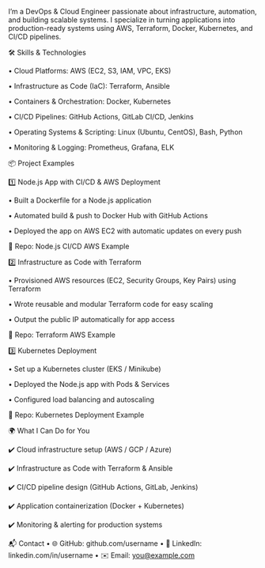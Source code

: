 
I’m a DevOps & Cloud Engineer passionate about infrastructure, automation, and building scalable systems.
I specialize in turning applications into production-ready systems using AWS, Terraform, Docker, Kubernetes, and CI/CD pipelines.
 
🛠️ Skills & Technologies

•	Cloud Platforms: AWS (EC2, S3, IAM, VPC, EKS)

•	Infrastructure as Code (IaC): Terraform, Ansible

•	Containers & Orchestration: Docker, Kubernetes

•	CI/CD Pipelines: GitHub Actions, GitLab CI/CD, Jenkins

•	Operating Systems & Scripting: Linux (Ubuntu, CentOS), Bash, Python

•	Monitoring & Logging: Prometheus, Grafana, ELK

 
📦 Project Examples

1️⃣ Node.js App with CI/CD & AWS Deployment

•	Built a Dockerfile for a Node.js application

•	Automated build & push to Docker Hub with GitHub Actions

•	Deployed the app on AWS EC2 with automatic updates on every push

🔗 Repo: Node.js CI/CD AWS Example
 
2️⃣ Infrastructure as Code with Terraform

•	Provisioned AWS resources (EC2, Security Groups, Key Pairs) using Terraform

•	Wrote reusable and modular Terraform code for easy scaling

•	Output the public IP automatically for app access

🔗 Repo: Terraform AWS Example

 
3️⃣ Kubernetes Deployment

•	Set up a Kubernetes cluster (EKS / Minikube)

•	Deployed the Node.js app with Pods & Services

•	Configured load balancing and autoscaling

🔗 Repo: Kubernetes Deployment Example

 
🌍 What I Can Do for You

✔️ Cloud infrastructure setup (AWS / GCP / Azure)

✔️ Infrastructure as Code with Terraform & Ansible

✔️ CI/CD pipeline design (GitHub Actions, GitLab, Jenkins)

✔️ Application containerization (Docker + Kubernetes)

✔️ Monitoring & alerting for production systems
 
📬 Contact
•	🌐 GitHub: github.com/username
•	💼 LinkedIn: linkedin.com/in/username
•	✉️ Email: you@example.com

